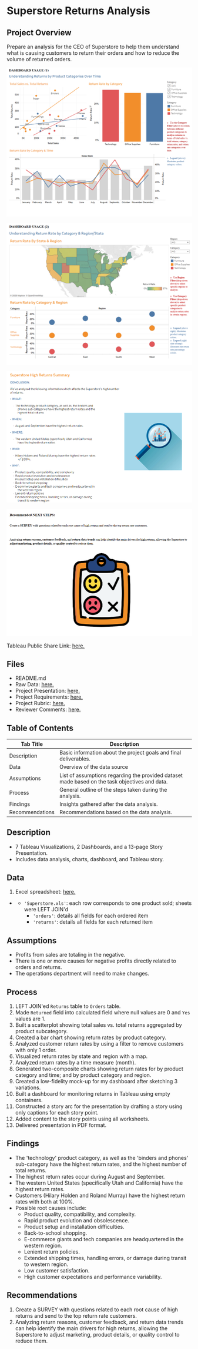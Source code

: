 # Superstore Returns Analysis

## Project Overview
Prepare an analysis for the CEO of Superstore to help them understand what is causing customers to return their orders and how to reduce the volume of returned orders.

![image](https://github.com/murry-kristy/Data_projects_TripleTen/blob/main/Superstore%20Returns%20Analysis/Superstore%20Returns%20by%20Product%20Categories%20Over%20Time%20Dashboard%20Screenshot.png)

![image](https://github.com/murry-kristy/Data_projects_TripleTen/blob/main/Superstore%20Returns%20Analysis/Superstore%20Returns%20by%20Category%20and%20Region%20State%20Dashboard%20Screenshot.png)

![image](https://github.com/murry-kristy/Data_projects_TripleTen/blob/main/Superstore%20Returns%20Analysis/Superstore%20Returns%20Summary%20Screenshot.png)

![image](https://github.com/murry-kristy/Data_projects_TripleTen/blob/main/Superstore%20Returns%20Analysis/Superstore%20Returns%20Recc%20Screenshot.png)

Tableau Public Share Link: <a href='https://public.tableau.com/views/KristyMurrySprint5Project1/SuperstoreReturnsPresentation?:language=en-US&:sid=06DA54D870624B109B37BD9A96C60DD1-0:0&:redirect=auth&:display_count=n&:origin=viz_share_link' target=_blank><u>here</u>.</a> 

## Files
- README.md
- Raw Data: <a href='https://github.com/murry-kristy/Data_projects_TripleTen/blob/main/Superstore%20Returns%20Analysis/Superstore%20Project%205%20Data.xls' target=_blank><u>here</u>.</a>
- Project Presentation: <a href='https://github.com/murry-kristy/Data_projects_TripleTen/blob/main/Superstore%20Returns%20Analysis/Superstore%20Returns%20Presentation.pdf' target=_blank><u>here</u>.</a>
- Project Requirements: <a href='https://github.com/murry-kristy/Data_projects_TripleTen/blob/main/Superstore%20Returns%20Analysis/README%20Superstore%20Returns%20Project%20Requirements.md' target=_blank><u>here</u>.</a>
- Project Rubric: <a href='https://github.com/murry-kristy/Data_projects_TripleTen/blob/main/Superstore%20Returns%20Analysis/Sprint%205%20Project%20Rubric.pdf' target=_blank><u>here</u>.</a>
- Reviewer Comments: <a href='https://github.com/murry-kristy/Data_projects_TripleTen/blob/main/Superstore%20Returns%20Analysis/Reviewer%20Comments%20Superstore%20Returns%20.png' target=_blank><u>here</u>.</a>

## Table of Contents
| Tab Title| Description | 
| -------- | ------------|
| Description | Basic information about the project goals and final deliverables. |
| Data | Overview of the data source |
| Assumptions | List of assumptions regarding the provided dataset made based on the task objectives and data. |
| Process | General outline of the steps taken during the analysis. |
| Findings | Insights gathered after the data analysis. |
| Recommendations | Recommendations based on the data analysis. |

## Description
- 7 Tableau Visualizations, 2 Dashboards, and a 13-page Story Presentation.
- Includes data analysis, charts, dashboard, and Tableau story.

## Data
1. Excel spreadsheet: <a href='https://github.com/murry-kristy/Data_projects_TripleTen/blob/main/Superstore%20Returns%20Analysis/Superstore%20Project%205%20Data.xls' target=_blank><u>here</u>.</a>
- - `'Superstore.xls'`: each row corresponds to one product sold; sheets were LEFT JOIN'd
    - `'orders'`: details all fields for each ordered item
    - `'returns'`: details all fields for each returned item

## Assumptions
- Profits from sales are totaling in the negative.	
- There is one or more causes for negative profits directly related to orders and returns.
- The operations department will need to make changes.

## Process
1. LEFT JOIN'ed `Returns` table to `Orders` table.
2. Made `Returned` field into calculated field where null values are 0 and `Yes` values are 1.
3. Built a scatterplot showing total sales vs. total returns aggregated by product subcategory.
4. Created a bar chart showing return rates by product category.
5. Analyzed customer return rates by using a filter to remove customers with only 1 order.
6. Visualized return rates by state and region with a map.
7. Analyzed return rates by a time measure (month).
8. Generated two-composite charts showing return rates for by product category and time; and by product category and region.
9. Created a low-fidelity mock-up for my dashboard after sketching 3 variations.
10. Built a dashboard for monitoring returns in Tableau using empty containers. 
11. Constructed a story arc for the presentation by drafting a story using only captions for each story point.
12. Added content to the story points using all worksheets.
13. Delivered presentation in PDF format. 

## Findings
- The 'technology' product category, as well as the 'binders and phones' sub-category have the highest return rates, and the highest number of total returns.  
- The highest return rates occur during August and September.
- The western United States (specifically Utah and California) have the highest return rates.
- Customers (Hilary Holden and Roland Murray) have the highest return rates with both at 100%. 
- Possible root causes include:
  - Product quality, compatibility, and complexity.
  - Rapid product evolution and obsolescence.
  - Product setup and installation difficulties.
  - Back-to-school shopping.
  - E-commerce giants and tech companies are headquartered in the western region.
  - Lenient return policies.
  - Extended shipping times, handling errors, or damage during transit to western region.
  - Low customer satisfaction.
  - High customer expectations and performance variability.

## Recommendations
1. Create a SURVEY with questions related to each root cause of high returns and send to the top return rate customers. 
2. Analyzing return reasons, customer feedback, and return data trends can help identify the main drivers for high returns, allowing the Superstore to adjust marketing, product details, or quality control to reduce them. 
